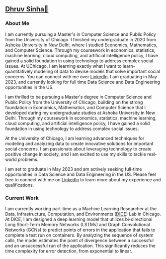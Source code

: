 ## [Dhruv Sinha👋](https://github.com/dhruvsinha)

### About Me

I am currently pursuing a Master's in Computer Science and Public Policy from the University of Chicago. I finished my undergraduate in 2020 from Ashoka University in New Delhi, where I studied Economics, Mathematics, and Computer Science. Through my coursework in economics, statistics, machine learning, cloud computing, and artificial intelligence policy, I have gained a solid foundation in using technology to address complex social issues. At UChicago, I am learning exactly what I want to learn- quantitatively modeling of data to devise models that solve important social concerns. You can connect with me over [LinkedIn](https://www.linkedin.com/in/dhruvsinha1998/). I am graduating in May 2023, and currently looking for full time Data Science and Data Engineering opportunities in the US. 

I am thrilled to be pursuing a Master's degree in Computer Science and Public Policy from the University of Chicago, building on the strong foundation in Economics, Mathematics, and Computer Science that I developed during my undergraduate studies at Ashoka University in New Delhi. Through my coursework in economics, statistics, machine learning, cloud computing, and artificial intelligence policy, I have gained a solid foundation in using technology to address complex social issues.

At the University of Chicago, I am learning advanced techniques for modeling and analyzing data to create innovative solutions for important social concerns. I am passionate about leveraging technology to create positive change in society, and I am excited to use my skills to tackle real-world problems.

I am set to graduate in May 2023 and am actively seeking full-time opportunities in Data Science and Data Engineering in the US. Please feel free to connect with me on [LinkedIn](https://www.linkedin.com/in/dhruvsinha1998/) to learn more about my experience and qualifications.





### Current Work
I am currently working part-time as a Machine Learning Researcher at the Data, Infrastructure, Computation, and Environments ([DICE](https://dice.cs.depaul.edu/))  Lab in Chicago. At DICE, I am designed  a deep learning model that utilizes bi-directional Long Short-Term Memory Networks (LSTMs) and Graph Convolutional Networks (GCNs) to predict points of errors in the application that fails to complete a test run on containers. By analyzing the sequence of system calls, the model estimates the point of divergence between a successful and an unsuccessful run of the application. This significantly reduces the time complexity for error detection, from exponential to linear.

